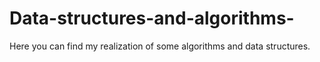 # Data-structures-and-algorithms-
Here you can find my realization of some algorithms and data structures.
